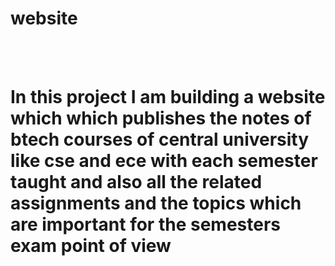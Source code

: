 # website
<br></br>
# In this project I am building a website which which publishes the notes of btech courses of central university like cse and ece with each semester taught and also all the related assignments and the topics which are important for the semesters exam point of view 
